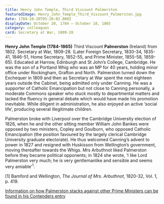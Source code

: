 ```yaml
---
title: Henry John Temple, Third Viscount Palmerston
featuredImage: Henry_John_Temple_Third_Viscount_Palmerston.jpg
date: 1784-10-20T05:20:02.000Z
displayDate: October 20, 1784 – October 18, 1865
category: colleagues
card: Secretary at War, 1809-28
---
```


**Henry John Temple (1784-1865)** Third Viscount **Palmerston** (Ireland) from 1802. Secretary at War, 1809-28. (Later Foreign Secretary, 1830-34, 1835-41, 1846-51, Home Secretary, 1852-55, and Prime Minister, 1855-58, 1859-65). Educated at Harrow, Edinburgh and St John’s College, Cambridge. He was the son of a Portland Whig who was an MP for 40 years, holding minor office under Rockingham, Grafton and North. Palmerston turned down the Exchequer in 1809 and then as Secretary at War spent the next eighteen years outside the Cabinet, being admitted only under Canning. He was a supporter of Catholic Emancipation but not close to Canning personally, a moderate Commons speaker who stuck mostly to departmental matters and lacked the fluency in general debate which would have made his promotion inevitable. While diligent in administration, he also enjoyed an active ‘social life’, producing several illegitimate children.

Palmerston broke with Liverpool over the Cambridge University election of 1826, when he and the other sitting member William John Bankes were opposed by two ministers, Copley and Goulburn, who opposed Catholic Emancipation (the position favoured by the largely clerical Cambridge University graduate electorate). He thus welcomed Canning’s advent to power in 1827 and resigned with Huskisson from Wellington’s government, moving thereafter towards the Whigs. Mrs Arbuthnot liked Palmerston before they became political opponents; in 1824 she wrote, ‘I like Lord Palmerston very much; he is very gentlemanlike and sensible and seems very amiable’<sup>1</sup>.

\[1] Bamford and Wellington, _The Journal of Mrs. Arbuthnot_, 1820-32, Vol. 1, p. 419.

[Information on how Palmerston stacks against other Prime Ministers can be found in his Contenders entry](/contenders/henry-3rd-viscount-palmerston)
